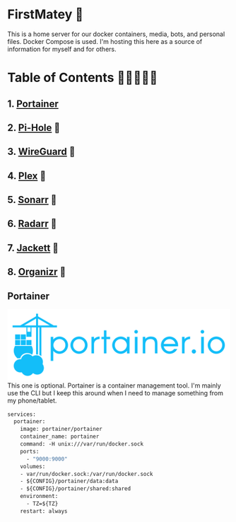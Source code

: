 # FirstMatey 🦜
This is a home server for our docker containers, media, bots, and personal files. Docker Compose is used. I'm hosting this here as a source of information for myself and for others.

# Table of Contents 👷👷👷👷👷

## 1. [Portainer](#portainer)
## 2. [Pi-Hole](#pi-hole) 👷
## 3. [WireGuard](#wireguard) 👷
## 4. [Plex](#plex) 👷
## 5. [Sonarr](#sonarr) 👷
## 6. [Radarr](#radarr) 👷
## 7. [Jackett](#jackett) 👷
## 8. [Organizr](#organizr) 👷

## Portainer
![## Portainer](images/Portainer-Logo.svg)
This one is optional. Portainer is a container management tool. I'm mainly use the CLI but I keep this around when I need to manage something from my phone/tablet.

```Dockerfile
services:
  portainer:
    image: portainer/portainer
    container_name: portainer
    command: -H unix:///var/run/docker.sock
    ports:
      - "9000:9000"
    volumes:
    - var/run/docker.sock:/var/run/docker.sock
    - ${CONFIG}/portainer/data:data
    - ${CONFIG}/portainer/shared:shared
    environment:
      - TZ=${TZ}
    restart: always
```